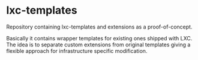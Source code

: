 lxc-templates
=============

Repository containing lxc-templates and extensions as a proof-of-concept.

Basically it contains wrapper templates for existing ones shipped with LXC. 
The idea is to separate custom extensions from original templates giving a flexible approach for infrastructure specific modification.
